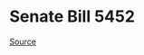 # Senate Bill 5452

[Source](http://lawfilesext.leg.wa.gov/biennium/2021-22/Pdf/Bills/Senate%20Bills/5452.pdf)